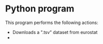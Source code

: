 # Python program

This program performs the following actions:

+ Downloads a ".tsv" dataset from eurostat
+ 